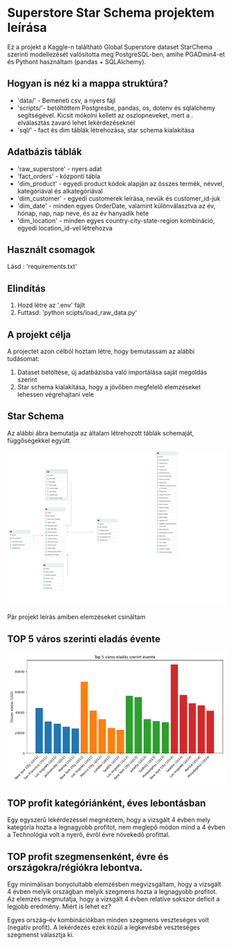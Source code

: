 # Superstore Star Schema projektem leírása

Ez a projekt a Kaggle-n találtható Global Superstore dataset StarChema szerinti modellezését valósította meg PostgreSQL-ben, amihe PGADmin4-et és Pythont használtam (pandas + SQLAlchemy).

## Hogyan is néz ki a mappa struktúra?

- 'data/' - Bemeneti csv, a nyers fájl
- 'scripts/'- betöltöttem Postgresbe, pandas, os, dotenv és sqlalchemy segítségével. Kicsit mókolni kellett az oszlopneveket, mert a . elválasztás zavaró lehet lekérdezéseknél
- 'sql/' - fact és dim táblák létrehozása, star schema kialakítása

## Adatbázis táblák
- 'raw_superstore' - nyers adat
- 'fact_orders' - központi tábla
- 'dim_product' - egyedi product kódok alapján az összes termék, névvel, kategóriával és alkategóriával
- 'dim_customer' - egyedi customerek leírása, nevük és customer_id-juk
- 'dim_date' - minden egyes OrderDate, valamint különválasztva az év, hónap, nap, nap neve, és az év hanyadik hete
- 'dim_location' - minden egyes country-city-state-region kombináció, egyedi location_id-vel létrehozva

## Használt csomagok

Lásd : 'requirements.txt'

## Elindítás

1. Hozd létre az '.env' fájlt
2. Futtasd: 'python scipts/load_raw_data.py'

## A projekt célja

A projectet azon célból hoztam létre, hogy bemutassam az alábbi tudásomat:
1. Dataset betöltése, új adatbázisba való importálása saját megoldás szerint
2. Star schema kialakítása, hogy a jövőben megfelelő elemzéseket lehessen végrehajtani vele

## Star Schema

Az alábbi ábra bemutatja az általam létrehozott táblák schemaját, függőségekkel együtt

![Star Schema](superstore_schema.png)

Pár projekt leírás amiben elemzéseket csináltam

## TOP 5 város szerinti eladás évente

![Top 5 város eladás szerint](img/top_5_cities_by_sales.png)

## TOP profit kategóriánként, éves lebontásban

Egy egyszerű lekérdezéssel megnéztem, hogy a vizsgált 4 évben mely kategória hozta a legnagyobb profitot, nem meglepő módon mind a 4 évben a Technológia volt a nyerő, évről évre növekedő profittal.

## TOP profit szegmensenként, évre és országokra/régiókra lebontva.

Egy minimálisan bonyolultabb elemzésben megvizsgáltam, hogy a vizsgált 4 évben melyik országban melyik szegmens hozta a legnagyobb profitot. Az elemzés megmutatja, hogy a vizsgált 4 évben relatíve sokszor deficit a legjobb eredmény.
Miért is lehet ez?

Egyes ország–év kombinációkban minden szegmens veszteséges volt (negatív profit).
A lekérdezés ezek közül a legkevésbé veszteséges szegmenst választja ki.


